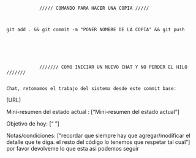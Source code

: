                 ///// COMANDO PARA HACER UNA COPIA /////
    
    
    
    git add . && git commit -m "PONER NOMBRE DE LA COPIA" && git push

                
                
                
                
                
                /////// COMO INICIAR UN NUEVO CHAT Y NO PERDER EL HILO ///////

    
    Chat, retomamos el trabajo del sistema desde este commit base:
[URL]

Mini-resumen del estado actual :
[“Mini-resumen del estado actual”]

Objetivo de hoy:
[“ ”]

Notas/condiciones:
[“recordar que siempre hay que agregar/modificar el detalle que te diga. el resto del código lo tenemos que respetar tal cual”]
por favor devolveme lo que esta asi podemos seguir